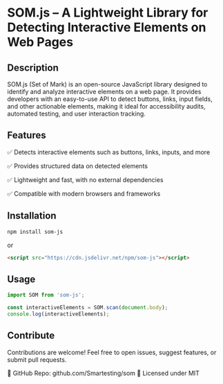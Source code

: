 # SOM.js – A Lightweight Library for Detecting Interactive Elements on Web Pages
## Description
SOM.js (Set of Mark) is an open-source JavaScript library designed to identify and analyze interactive elements on a web page. It provides developers with an easy-to-use API to detect buttons, links, input fields, and other actionable elements, making it ideal for accessibility audits, automated testing, and user interaction tracking.

## Features
✅ Detects interactive elements such as buttons, links, inputs, and more

✅ Provides structured data on detected elements 

✅ Lightweight and fast, with no external dependencies

✅ Compatible with modern browsers and frameworks

## Installation
```sh
npm install som-js
```
or

```html
<script src="https://cdn.jsdelivr.net/npm/som-js"></script>
```

## Usage
```js
import SOM from 'som-js';

const interactiveElements = SOM.scan(document.body);
console.log(interactiveElements);
```

## Contribute
Contributions are welcome! Feel free to open issues, suggest features, or submit pull requests.

📌 GitHub Repo: github.com/Smartesting/som
📜 Licensed under MIT
